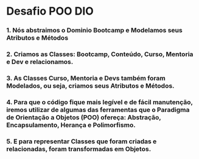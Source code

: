 # Desafio POO DIO

### 1. Nós abstraimos o Dominio Bootcamp e Modelamos seus Atributos e Métodos

### 2. Criamos as Classes: Bootcamp, Conteúdo, Curso, Mentoria e Dev e relacionamos.

### 3. As Classes Curso, Mentoria e Devs também foram Modelados, ou seja, criamos seus Atributos e Métodos.

### 4. Para que o código fique mais legível e de fácil manutenção, iremos utilizar de algumas das ferramentas que o Paradigma de Orientação a Objetos (POO) ofereça: Abstração, Encapsulamento, Herança e Polimorfismo.

### 5. E para representar Classes que foram criadas e relacionadas, foram transformadas em Objetos.
